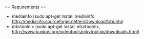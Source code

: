 == Requirements ==

* mediainfo (sudo apt-get install mediainfo, http://mediainfo.sourceforge.net/en/Download/Ubuntu)
* mkvtoolnix (sudo apt-get install mkvtoolnix, http://www.bunkus.org/videotools/mkvtoolnix/downloads.html)
